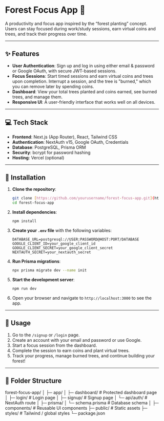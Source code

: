 # Forest Focus App 🌲
A productivity and focus app inspired by the “forest planting” concept. Users can stay focused during work/study sessions, earn virtual coins and trees, and track their progress over time.

---

## ✨ Features
* **User Authentication**: Sign up and log in using either email & password or Google OAuth, with secure JWT-based sessions.
* **Focus Sessions**: Start timed sessions and earn virtual coins and trees upon completion. Interrupt a session, and the tree is "burned," which you can remove later by spending coins.
* **Dashboard**: View your total trees planted and coins earned, see burned trees, and manage them.
* **Responsive UI**: A user-friendly interface that works well on all devices.

---

## 💻 Tech Stack
* **Frontend**: Next.js (App Router), React, Tailwind CSS
* **Authentication**: NextAuth v15, Google OAuth, Credentials
* **Database**: PostgreSQL, Prisma ORM
* **Security**: bcrypt for password hashing
* **Hosting**: Vercel (optional)

---

## 🚀 Installation
1.  **Clone the repository**:
    ```bash
    git clone [https://github.com/yourusername/forest-focus-app.git](https://github.com/yourusername/forest-focus-app.git)
    cd forest-focus-app
    ```
2.  **Install dependencies**:
    ```bash
    npm install
    ```
3.  **Create your `.env` file** with the following variables:
    ```
    DATABASE_URL=postgresql://USER:PASSWORD@HOST:PORT/DATABASE
    GOOGLE_CLIENT_ID=your_google_client_id
    GOOGLE_CLIENT_SECRET=your_google_client_secret
    NEXTAUTH_SECRET=your_nextauth_secret
    ```
4.  **Run Prisma migrations**:
    ```bash
    npx prisma migrate dev --name init
    ```
5.  **Start the development server**:
    ```bash
    npm run dev
    ```
6.  Open your browser and navigate to `http://localhost:3000` to see the app.

---

## 🎨 Usage
1.  Go to the `/signup` or `/login` page.
2.  Create an account with your email and password or use Google.
3.  Start a focus session from the dashboard.
4.  Complete the session to earn coins and plant virtual trees.
5.  Track your progress, manage burned trees, and continue building your forest! 

---

## 📂 Folder Structure
forest-focus-app/
│
├─ app/
│  ├─ dashboard/        # Protected dashboard page
│  ├─ login/            # Login page
│  ├─ signup/           # Signup page
│  └─ api/auth/         # NextAuth route
│
├─ prisma/
│  └─ schema.prisma      # Database schema
│
├─ components/          # Reusable UI components
├─ public/              # Static assets
├─ styles/              # Tailwind / global styles
└─ package.json



